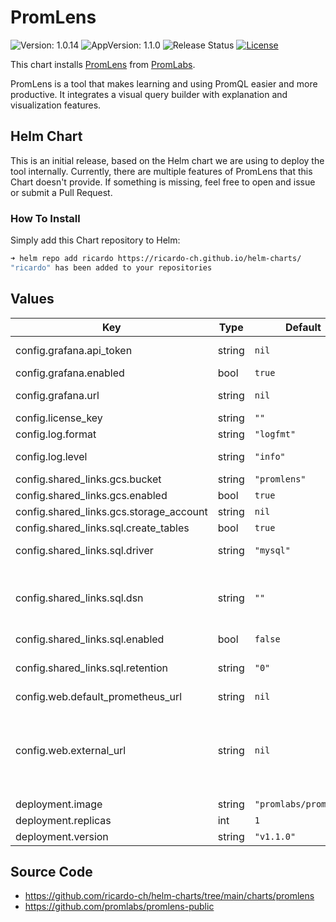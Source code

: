 # PromLens

![Version: 1.0.14](https://img.shields.io/badge/Version-1.0.14-informational?style=flat-square) ![AppVersion: 1.1.0](https://img.shields.io/badge/AppVersion-1.1.0-informational?style=flat-square) ![Release Status](https://github.com/ricardo-ch/helm-charts/workflows/Release%20Charts/badge.svg) [![License](https://img.shields.io/github/license/ricardo-ch/helm-charts)](https://github.com/ricardo-ch/helm-charts/blob/main/LICENSE)

This chart installs [PromLens](https://promlens.com/) from [PromLabs](https://promlabs.com/).

PromLens is a tool that makes learning and using PromQL easier and more productive. It integrates a visual query builder with explanation and visualization features.

## Helm Chart

This is an initial release, based on the Helm chart we are using to deploy the tool internally. Currently, there are multiple features of PromLens that this Chart doesn't provide. If something is missing, feel free to open and issue or submit a Pull Request.

### How To Install

Simply add this Chart repository to Helm:

```sh
➜ helm repo add ricardo https://ricardo-ch.github.io/helm-charts/
"ricardo" has been added to your repositories
```

## Values

| Key | Type | Default | Description |
|-----|------|---------|-------------|
| config.grafana.api_token | string | `nil` | The auth token to pass to the Grafana API, see https://grafana.com/docs/grafana/latest/http_api/auth/ |
| config.grafana.enabled | bool | `true` | Enable Grafana Integration |
| config.grafana.url | string | `nil` | The URL of your Grafana installation, to enable the Grafana datasource selector. |
| config.license_key | string | `""` | License key for PromLens |
| config.log.format | string | `"logfmt"` | Output format of log messages. One of: [logfmt, json] |
| config.log.level | string | `"info"` | Only log messages with the given severity or above. One of: [debug, info, warn, error] |
| config.shared_links.gcs.bucket | string | `"promlens"` | Bucket Name in Storage Account |
| config.shared_links.gcs.enabled | bool | `true` | Enable Link Sharing via Google Storage Bucket |
| config.shared_links.gcs.storage_account | string | `nil` | Google Cloud Storage Account |
| config.shared_links.sql.create_tables | bool | `true` | Auto-create required tables in SQL database |
| config.shared_links.sql.driver | string | `"mysql"` | The SQL driver to use for storing shared links in a SQL database. Supported values: [mysql, sqlite3]. |
| config.shared_links.sql.dsn | string | `""` | SQL Data Source Name when using an SQL database to shared links (see https://github.com/go-sql-driver/mysql#dsn-data-source-name) for MySQL, https://github.com/mattn/go-sqlite3#dsn-examples for SQLite3). |
| config.shared_links.sql.enabled | bool | `false` | Enable Link Sharing via SQL database |
| config.shared_links.sql.retention | string | `"0"` | The maximum retention time for shared links when using a SQL database (e.g. '10m', '12h', '720h'). Set to 0 for infinite retention. |
| config.web.default_prometheus_url | string | `nil` | The default Prometheus URL to load PromLens with. |
| config.web.external_url | string | `nil` | The URL under which PromLens is externally reachable (for example, if PromLens is served via a reverse proxy). Used for generating relative and absolute links back to PromLens itself. If the URL has a path portion, it will be used to prefix all HTTP endpoints served by PromLens. If omitted, relevant URL components will be derived automatically. |
| deployment.image | string | `"promlabs/promlens"` | PromLens Container Image |
| deployment.replicas | int | `1` | Number of replicas |
| deployment.version | string | `"v1.1.0"` | PromLens Container Image Version |

## Source Code

* <https://github.com/ricardo-ch/helm-charts/tree/main/charts/promlens>
* <https://github.com/promlabs/promlens-public>

